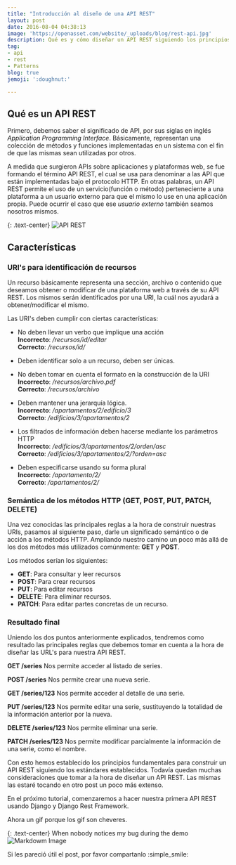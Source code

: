 ```yaml
---
title: "Introducción al diseño de una API REST"
layout: post
date: 2016-08-04 04:38:13
image: 'https://openasset.com/website/_uploads/blog/rest-api.jpg'
description: Qué es y cómo diseñar un API REST siguiendo los principios básicos establecidos.
tag:
- api
- rest
- Patterns
blog: true
jemoji: ':doughnut:'

---
```


## Qué es un API REST

Primero, debemos saber el significado de API, por sus siglas en inglés _Application Programming Interface_. Básicamente, representan una colección de métodos y funciones implementadas en un sistema con el fin de que las mismas sean utilizadas por otros. 

A medida que surgieron APIs sobre aplicaciones y plataformas web, se fue formando el término API REST, el cual se usa para denominar a las API que están implementadas bajo el protocolo HTTP. En otras palabras, un API REST  permite el uso de un servicio(función o método) perteneciente a una plataforma a un usuario externo para que el mismo lo use en una aplicación propia. Puede ocurrir el caso que ese _usuario externo_ también seamos nosotros mismos.

{: .text-center}
![API REST](https://openasset.com/website/_uploads/blog/rest-api.jpg)

## Características

### URI's para identificación de recursos

   Un recurso básicamente representa una sección, archivo o contenido que deseamos obtener o modificar de una plataforma web a través de su API REST. Los mismos serán identificados por una URI, la cuál nos ayudará a obtener/modificar el mismo. 
   
   Las URI's deben cumplir con ciertas características: 
   
   - No deben llevar un verbo que implique una acción  
        __Incorrecto__: _/recursos/id/editar_   
        __Correcto__: _/recursos/id/_ 

   - Deben identificar solo a un recurso, deben ser únicas.

   - No deben tomar en cuenta el formato en la construcción de la URI  
      __Incorrecto__: _/recursos/archivo.pdf_   
      __Correcto__: _/recursos/archivo_

   - Deben mantener una jerarquía lógica.  
      __Incorrecto__: _/apartamentos/2/edificio/3_    
      __Correcto__: _/edificios/3/apartamentos/2_


   - Los filtrados de información deben hacerse mediante los parámetros HTTP  
      __Incorrecto__: _/edificios/3/apartamentos/2/orden/asc_      
      __Correcto__: _/edificios/3/apartamentos/2/?orden=asc_  

   - Deben especificarse usando su forma plural  
      __Incorrecto__: _/apartamento/2/_    
      __Correcto__: _/apartamentos/2/_
      
### Semántica de los métodos HTTP (GET, POST, PUT, PATCH, DELETE)

Una vez conocidas las principales reglas a la hora de construir nuestras URIs, pasamos al siguiente paso, darle un significado semántico o de acción a los métodos HTTP. Ampliando nuestro camino un poco más allá de los dos métodos más utilizados comúnmente: __GET__ y __POST__. 

Los métodos serían los siguientes:

- __GET__: Para consultar y leer recursos
- __POST__: Para crear recursos
- __PUT__: Para editar recursos
- __DELETE__: Para eliminar recursos.
- __PATCH__: Para editar partes concretas de un recurso.

### Resultado final

Uniendo los dos puntos anteriormente explicados, tendremos como resultado las principales reglas que debemos tomar en cuenta a la hora de diseñar las URL's para nuestra API REST.



__GET /series__ Nos permite acceder al listado de series.

__POST /series__ Nos permite crear una nueva serie.

__GET /series/123__ Nos permite acceder al detalle de una serie.

__PUT /series/123__ Nos permite editar una serie, sustituyendo la totalidad de la información anterior por la nueva.

__DELETE /series/123__ Nos permite eliminar una serie.

__PATCH /series/123__ Nos permite modificar parcialmente la información de una serie, como el nombre.

Con esto hemos establecido los principios fundamentales para construir un API REST siguiendo los estándares establecidos. Todavía quedan muchas consideraciones que tomar a la hora de diseñar un API REST. Las mismas las estaré tocando en otro post un poco más extenso.

En el próximo tutorial, comenzaremos a hacer nuestra primera API REST usando Django y Django Rest Framework.

Ahora un gif porque los gif son cheveres.

{: .text-center}
When nobody notices my bug during the demo
![Markdowm Image](http://tclhost.com/hpktiZq.gif)

Si les pareció útil el post, por favor compartanlo :simple_smile: